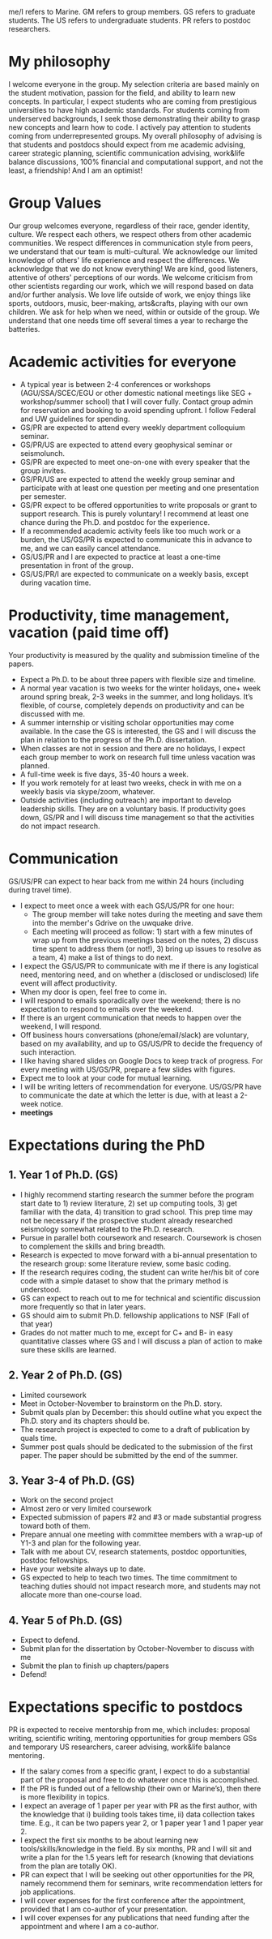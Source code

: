 me/I refers to Marine.
GM refers to group members.
GS refers to graduate students.
The US refers to undergraduate students.
PR refers to postdoc researchers.


# My philosophy
I welcome everyone in the group. My selection criteria are based mainly on the student motivation, passion for the field, and ability to learn new concepts. In particular, I expect students who are coming from prestigious universities to have high academic standards. For students coming from underserved backgrounds, I seek those demonstrating their ability to grasp new concepts and learn how to code. I actively pay attention to students coming from underrepresented groups.
My overall philosophy of advising is that students and postdocs should expect from me academic advising, career strategic planning, scientific communication advising, work&life balance discussions, 100% financial and computational support, and not the least, a friendship! And I am an optimist!


# Group Values
Our group welcomes everyone, regardless of their race, gender identity, culture.
We respect each others, we respect others from other academic communities. We respect differences in communication style from peers, we understand that our team is multi-cultural.
We acknowledge our limited knowledge of others' life experience and respect the differences.
We acknowledge that we do not know everything!
We are kind, good listeners, attentive of others' perceptions of our words.
We welcome criticism from other scientists regarding our work, which we will respond based on data and/or further analysis.
We love life outside of work, we enjoy things like sports, outdoors, music, beer-making, arts&crafts, playing with our own children.
We ask for help when we need, within or outside of the group.
We understand that one needs time off several times a year to recharge the batteries.



# Academic activities for everyone
- A typical year is between 2-4 conferences or workshops (AGU/SSA/SCEC/EGU or other domestic national meetings like SEG + workshop/summer school) that I will cover fully. Contact group admin for reservation and booking to avoid spending upfront. I follow Federal and UW guidelines for spending.
- GS/PR are expected to attend every weekly department colloquium seminar.
- GS/PR/US are expected to attend every geophysical seminar or seismolunch.
- GS/PR are expected to meet one-on-one with every speaker that the group invites.
- GS/PR/US are expected to attend the weekly group seminar and participate with at least one question per meeting and one presentation per semester.
- GS/PR expect to be offered opportunities to write proposals or grant to support research. This is purely voluntary! I recommend at least one chance during the Ph.D. and postdoc for the experience.
- If a recommended academic activity feels like too much work or a burden, the US/GS/PR is expected to communicate this in advance to me, and we can easily cancel attendance.
- GS/US/PR and I are expected to practice at least a one-time presentation in front of the group.
- GS/US/PR/I are expected to communicate on a weekly basis, except during vacation time.


# Productivity, time management, vacation (paid time off)
Your productivity is measured by the quality and submission timeline of the papers.
- Expect a Ph.D. to be about three papers with flexible size and timeline.
- A normal year vacation is two weeks for the winter holidays, one+ week around spring break, 2-3 weeks in the summer, and long holidays. It’s flexible, of course, completely depends on productivity and can be discussed with me. 
- A summer internship or visiting scholar opportunities may come available. In the case the GS is interested, the GS and I will discuss the plan in relation to the progress of the Ph.D. dissertation.
- When classes are not in session and there are no holidays, I expect each group member to work on research full time unless vacation was planned.
- A full-time week is five days, 35-40 hours a week. 
- If you work remotely for at least two weeks, check in with me on a weekly basis via skype/zoom, whatever.
- Outside activities (including outreach) are important to develop leadership skills. They are on a voluntary basis. If productivity goes down, GS/PR and I will discuss time management so that the activities do not impact research.


# Communication
GS/US/PR can expect to hear back from me within 24 hours (including during travel time).
- I expect to meet once a week with each GS/US/PR for one hour:
   * The group member will take notes during the meeting and save them into the member's Gdrive on the uwquake drive.
   * Each meeting will proceed as follow: 1) start with a few minutes of wrap up from the previous meetings based on the notes, 2) discuss time spent to address them (or not!), 3) bring up issues to resolve as a team, 4) make a list of things to do next.
- I expect the GS/US/PR to communicate with me if there is any logistical need, mentoring need, and on whether a (disclosed or undisclosed) life event will affect productivity.
- When my door is open, feel free to come in.
- I will respond to emails sporadically over the weekend; there is no expectation to respond to emails over the weekend.
- If there is an urgent communication that needs to happen over the weekend, I will respond.
- Off business hours conversations (phone/email/slack) are voluntary, based on my availability, and up to GS/US/PR to decide the frequency of such interaction.
- I like having shared slides on Google Docs to keep track of progress. For every meeting with US/GS/PR, prepare a few slides with figures.
- Expect me to look at your code for mutual learning.
- I will be writing letters of recommendation for everyone. US/GS/PR have to communicate the date at which the letter is due, with at least a 2-week notice.
- **meetings**



# Expectations during the PhD
 ## 1. Year 1 of Ph.D. (GS)
- I highly recommend starting research the summer before the program start date to 1) review literature, 2) set up computing tools, 3) get familiar with the data, 4) transition to grad school. This prep time may not be necessary if the prospective student already researched seismology somewhat related to the Ph.D. research.
- Pursue in parallel both coursework and research. Coursework is chosen to complement the skills and bring breadth.
- Research is expected to move forward with a bi-annual presentation to the research group: some literature review, some basic coding.
- If the research requires coding, the student can write her/his bit of core code with a simple dataset to show that the primary method is understood.
- GS can expect to reach out to me for technical and scientific discussion more frequently so that in later years. 
- GS should aim to submit Ph.D. fellowship applications to NSF (Fall of that year)
- Grades do not matter much to me, except for C+ and B- in easy quantitative classes where GS and I will discuss a plan of action to make sure these skills are learned.

## 2. Year 2 of Ph.D. (GS)
- Limited coursework 
- Meet in October-November to brainstorm on the Ph.D. story.
- Submit quals plan by December: this should outline what you expect the Ph.D. story and its chapters should be.
- The research project is expected to come to a draft of publication by quals time.
- Summer post quals should be dedicated to the submission of the first paper. The paper should be submitted by the end of the summer.

## 3. Year 3-4 of Ph.D. (GS)
- Work on the second project
- Almost zero or very limited coursework
- Expected submission of papers #2 and #3 or made substantial progress toward both of them.
- Prepare annual one meeting with committee members with a wrap-up of Y1-3 and plan for the following year.
- Talk with me about CV, research statements, postdoc opportunities, postdoc fellowships.
- Have your website always up to date.
- GS expected to help to teach two times. The time commitment to teaching duties should not impact research more, and students may not allocate more than one-course load.

## 4. Year 5 of Ph.D. (GS)
- Expect to defend.
- Submit plan for the dissertation by October-November to discuss with me
- Submit the plan to finish up chapters/papers
- Defend!

# Expectations specific to postdocs
PR is expected to receive mentorship from me, which includes: proposal writing, scientific writing, mentoring opportunities for group members GSs and temporary US researchers, career advising, work&life balance mentoring.
- If the salary comes from a specific grant, I expect to do a substantial part of the proposal and free to do whatever once this is accomplished.
- If the PR is funded out of a fellowship (their own or Marine’s), then there is more flexibility in topics.
- I expect an average of 1 paper per year with PR as the first author, with the knowledge that i) building tools takes time, ii) data collection takes time. E.g., it can be two papers year 2, or 1 paper year 1 and 1 paper year 2.
- I expect the first six months to be about learning new tools/skills/knowledge in the field. By six months, PR and I will sit and write a plan for the 1.5 years left for research (knowing that deviations from the plan are totally OK).
- PR can expect that I will be seeking out other opportunities for the PR, namely recommend them for seminars, write recommendation letters for job applications.
- I will cover expenses for the first conference after the appointment, provided that I am co-author of your presentation.
- I will cover expenses for any publications that need funding after the appointment and where I am a co-author.
